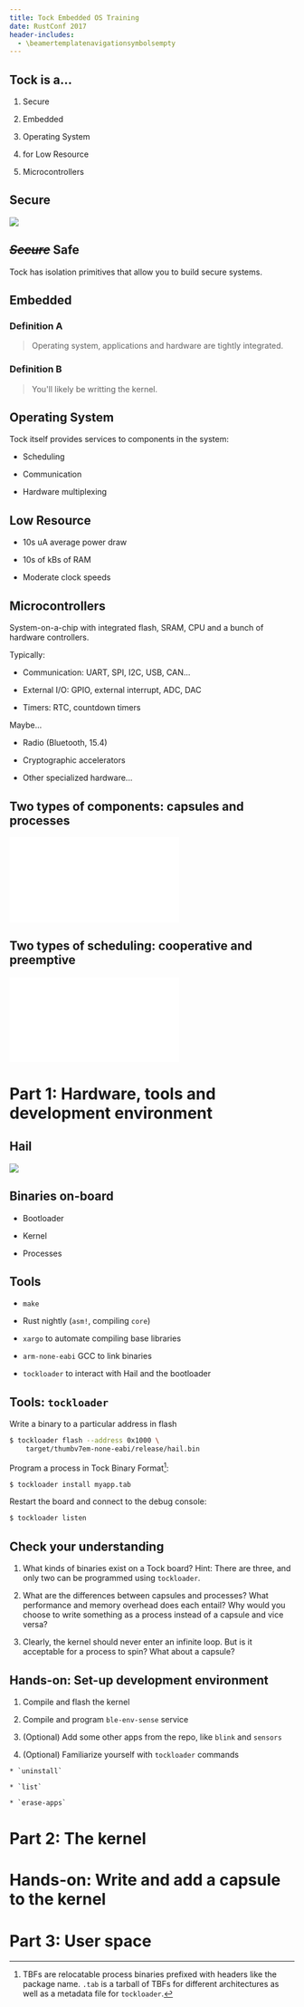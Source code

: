 ```yaml
---
title: Tock Embedded OS Training
date: RustConf 2017
header-includes:
  - \beamertemplatenavigationsymbolsempty
---
```


## Tock is a...

  1. Secure

  2. Embedded

  3. Operating System

  4. for Low Resource

  5. Microcontrollers

## Secure

![](snakeoil.jpg)

## ~~_Secure_~~ Safe

Tock has isolation primitives that allow you to build secure systems.

## Embedded

### Definition A

> Operating system, applications and hardware are tightly integrated.

### Definition B

> You'll likely be writting the kernel.

## Operating System

Tock itself provides services to components in the system:

  * Scheduling

  * Communication

  * Hardware multiplexing

## Low Resource

  * 10s uA average power draw

  * 10s of kBs of RAM

  * Moderate clock speeds

## Microcontrollers

System-on-a-chip with integrated flash, SRAM, CPU and a bunch of hardware
controllers.

Typically:

  * Communication: UART, SPI, I2C, USB, CAN...

  * External I/O: GPIO, external interrupt, ADC, DAC

  * Timers: RTC, countdown timers

Maybe...

  * Radio (Bluetooth, 15.4)

  * Cryptographic accelerators

  * Other specialized hardware...

## Two types of components: capsules and processes

![](architecture.pdf)

## Two types of scheduling: cooperative and preemptive

![](execution.pdf)

# Part 1: Hardware, tools and development environment

## Hail

![](hail.png)

## Binaries on-board

  * Bootloader

  * Kernel

  * Processes

## Tools

  * `make`

  * Rust nightly (`asm!`, compiling `core`)

  * `xargo` to automate compiling base libraries

  * `arm-none-eabi` GCC to link binaries

  * `tockloader` to interact with Hail and the bootloader

## Tools: `tockloader`

Write a binary to a particular address in flash

```bash
$ tockloader flash --address 0x1000 \
    target/thumbv7em-none-eabi/release/hail.bin
```

Program a process in Tock Binary Format[^footnote]:

```bash
$ tockloader install myapp.tab
```

Restart the board and connect to the debug console:

```bash
$ tockloader listen
```

[^footnote]: TBFs are relocatable process binaries prefixed with headers like
  the package name. `.tab` is a tarball of TBFs for different architectures as
  well as a metadata file for `tockloader`.

## Check your understanding

  1. What kinds of binaries exist on a Tock board? Hint: There are three, and
     only two can be programmed using `tockloader`.

  2. What are the differences between capsules and processes? What performance
     and memory overhead does each entail? Why would you choose to write
     something as a process instead of a capsule and vice versa?

  3. Clearly, the kernel should never enter an infinite loop. But is it
     acceptable for a process to spin? What about a capsule?

## Hands-on: Set-up development environment

  1. Compile and flash the kernel

  2. Compile and program `ble-env-sense` service

  3. (Optional) Add some other apps from the repo, like `blink` and `sensors`

  4. (Optional) Familiarize yourself with `tockloader` commands

    * `uninstall`

    * `list`

    * `erase-apps`

# Part 2: The kernel

# Hands-on: Write and add a capsule to the kernel

# Part 3: User space

